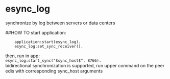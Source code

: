 # esync_log
synchronize by log between servers or data centers

##HOW TO
start application:  
```
    application:start(esync_log).
    esync_log:set_sync_receiver().
```  
then, run in app:  
`esync_log:start_sync("$sync_host$", 8766).`  
bidirectional synchronization is supported, run upper command on the peer edis with corresponding sync_host arguments

